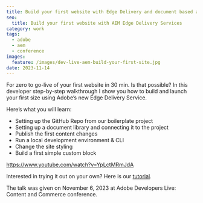 ```yaml
---
title: Build your first website with Edge Delivery and document based authoring
seo:
  title: Build your first website with AEM Edge Delivery Services
category: work
tags:
  - adobe
  - aem
  - conference
images:
  feature: /images/dev-live-aem-build-your-first-site.jpg
date: 2023-11-14
---
```

For zero to go-live of your first website in 30 min. Is that possible? In this developer step-by-step walkthrough I show you how to build and launch your first size using Adobe’s new Edge Delivery Service.

Here’s what you will learn:

* Setting up the GitHub Repo from our boilerplate project
* Setting up a document library and connecting it to the project
* Publish the first content changes
* Run a local development environment & CLI
* Change the site styling
* Build a first simple custom block

https://www.youtube.com/watch?v=YpLctMRmJdA

Interested in trying it out on your own? Here is our [tutorial](https://www.aem.live/developer/tutorial).

The talk was given on November 6, 2023 at Adobe Developers Live: Content and Commerce conference.